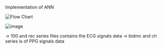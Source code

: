 Implementation of ANN



![Flow Chart](https://github.com/Farooq710/AI-Based-Heart-Stroke-Prediction-Using-ECG-and-PPG-Bio-Signals/assets/129939020/da48f65b-8e1a-4051-9e34-ce6fad26d7f3)


![image](https://github.com/Farooq710/AI-Based-Heart-Stroke-Prediction-Using-ECG-and-PPG-Bio-Signals/assets/129939020/4bd152bb-ecec-4b91-b471-c5fc007a6574)


-> 100 and rec series files contains the ECG signals data
-> bidmc and ch series is of PPG signals data

